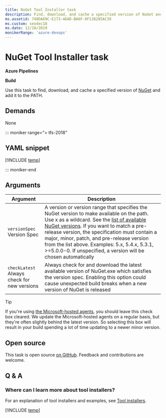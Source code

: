 ```yaml
---
title: NuGet Tool Installer task
description: Find, download, and cache a specified version of NuGet and add it to the PATH
ms.assetid: 740DA69C-E173-46AD-BA6F-0F138285AC39
ms.custom: seodec18
ms.date: 12/10/2019
monikerRange: 'azure-devops'
---
```


# NuGet Tool Installer task

**Azure Pipelines**

**Build**

Use this task to find, download, and cache a specified version of [NuGet](https://nuget.org/) and add it to the PATH.

## Demands

None

::: moniker range="> tfs-2018"

## YAML snippet

[!INCLUDE [temp](../includes/yaml/NuGetToolInstallerV1.md)]

::: moniker-end

## Arguments

<table><thead><tr><th>Argument</th><th>Description</th></tr></thead>
<tr><td><code>versionSpec</code><br/>Version Spec</td><td>A version or version range that specifies the NuGet version to make available on the path. Use x as a wildcard. See the <a href=http://dist.nuget.org/tools.json>list of available NuGet versions</a>. If you want to match a pre-release version, the specification must contain a major, minor, patch, and pre-release version from the list above. Examples: 5.x, 5.4.x, 5.3.1, >=5.0.0-0. If unspecified, a version will be chosen automatically</td></tr>
<tr><td><code>checkLatest</code><br/>Always check for new versions</td><td> Always check for and download the latest available version of NuGet.exe which satisfies the version spec. Enabling this option could cause unexpected build breaks when a new version of NuGet is released</td></tr>
</table>

> [!TIP]
> If you're using [the Microsoft-hosted agents](../../agents/hosted.md), you should leave this check box cleared. We update the Microsoft-hosted agents on a regular basis, but they're often slightly behind the latest version. So selecting this box will result in your build spending a lot of time updating to a newer minor version.
> 

## Open source

This task is open source [on GitHub](https://github.com/Microsoft/azure-pipelines-tasks). Feedback and contributions are welcome.

## Q & A
<!-- BEGINSECTION class="md-qanda" -->

### Where can I learn more about tool installers?

For an explanation of tool installers and examples, see [Tool installers](../../process/tasks.md#tool-installers).

[!INCLUDE [temp](../../includes/qa-agents.md)]

<!-- ENDSECTION -->
